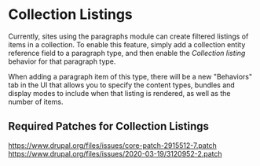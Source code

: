 # Collection Listings

Currently, sites using the paragraphs module can create filtered listings of items in a collection. To enable this feature, simply add a collection entity reference field to a paragraph type, and then enable the _Collection listing_ behavior for that paragraph type.

When adding a paragraph item of this type, there will be a new "Behaviors" tab in the UI that allows you to specify the content types, bundles and display modes to include when that listing is rendered, as well as the number of items.

## Required Patches for Collection Listings

https://www.drupal.org/files/issues/core-patch-2915512-7.patch
https://www.drupal.org/files/issues/2020-03-19/3120952-2.patch

